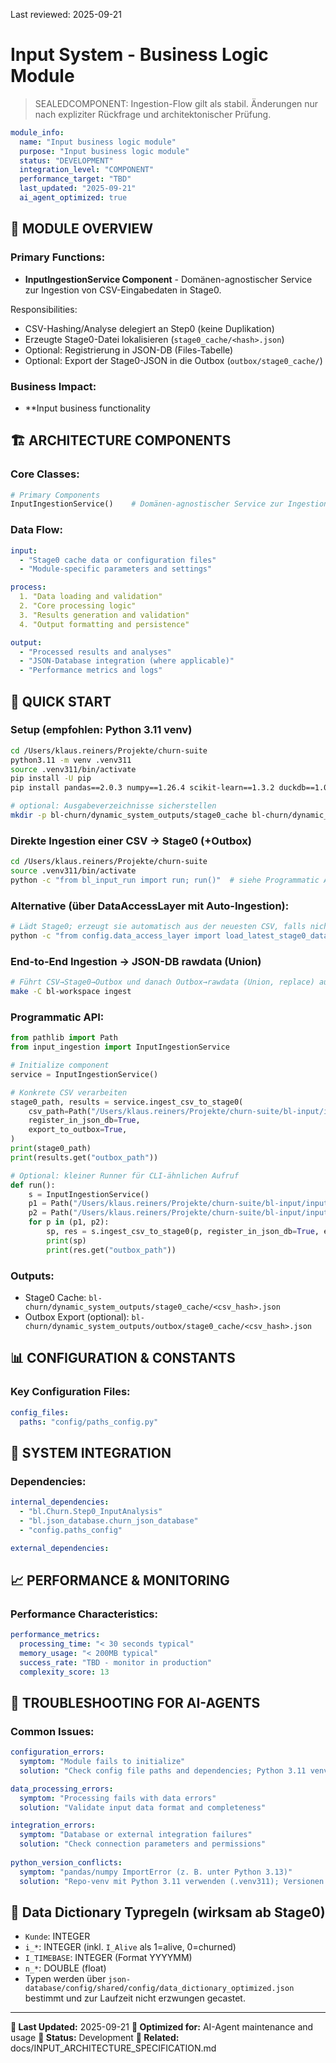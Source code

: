 Last reviewed: 2025-09-21

# Input System - Business Logic Module

> SEALEDCOMPONENT: Ingestion-Flow gilt als stabil. Änderungen nur nach expliziter Rückfrage und architektonischer Prüfung.

```yaml
module_info:
  name: "Input business logic module"
  purpose: "Input business logic module"
  status: "DEVELOPMENT"
  integration_level: "COMPONENT"
  performance_target: "TBD"
  last_updated: "2025-09-21"
  ai_agent_optimized: true
```

## 🎯 **MODULE OVERVIEW**

### **Primary Functions:**
- **InputIngestionService Component** - Domänen-agnostischer Service zur Ingestion von CSV-Eingabedaten in Stage0.

Responsibilities:
- CSV-Hashing/Analyse delegiert an Step0 (keine Duplikation)
- Erzeugte Stage0-Datei lokalisieren (`stage0_cache/<hash>.json`)
- Optional: Registrierung in JSON-DB (Files-Tabelle)
 - Optional: Export der Stage0-JSON in die Outbox (`outbox/stage0_cache/`)

### **Business Impact:**
- **Input business functionality

## 🏗️ **ARCHITECTURE COMPONENTS**

### **Core Classes:**
```python
# Primary Components
InputIngestionService()    # Domänen-agnostischer Service zur Ingestion von CSV-Eingabedaten in Stage0.
```

### **Data Flow:**
```yaml
input:
  - "Stage0 cache data or configuration files"
  - "Module-specific parameters and settings"

process:
  1. "Data loading and validation"
  2. "Core processing logic"
  3. "Results generation and validation"
  4. "Output formatting and persistence"

output:
  - "Processed results and analyses"
  - "JSON-Database integration (where applicable)"
  - "Performance metrics and logs"
```

## 🚀 **QUICK START**

### **Setup (empfohlen: Python 3.11 venv)**
```bash
cd /Users/klaus.reiners/Projekte/churn-suite
python3.11 -m venv .venv311
source .venv311/bin/activate
pip install -U pip
pip install pandas==2.0.3 numpy==1.26.4 scikit-learn==1.3.2 duckdb==1.0.0

# optional: Ausgabeverzeichnisse sicherstellen
mkdir -p bl-churn/dynamic_system_outputs/stage0_cache bl-churn/dynamic_system_outputs/outbox
```

### **Direkte Ingestion einer CSV → Stage0 (+Outbox)**
```bash
cd /Users/klaus.reiners/Projekte/churn-suite
source .venv311/bin/activate
python -c "from bl_input_run import run; run()"  # siehe Programmatic API unten
```

### **Alternative (über DataAccessLayer mit Auto-Ingestion):**
```bash
# Lädt Stage0; erzeugt sie automatisch aus der neuesten CSV, falls nicht vorhanden
python -c "from config.data_access_layer import load_latest_stage0_data; df=load_latest_stage0_data(); print(df.shape)"
```

### **End-to-End Ingestion → JSON-DB rawdata (Union)**
```bash
# Führt CSV→Stage0→Outbox und danach Outbox→rawdata (Union, replace) aus
make -C bl-workspace ingest
```

### **Programmatic API:**
```python
from pathlib import Path
from input_ingestion import InputIngestionService

# Initialize component
service = InputIngestionService()

# Konkrete CSV verarbeiten
stage0_path, results = service.ingest_csv_to_stage0(
    csv_path=Path("/Users/klaus.reiners/Projekte/churn-suite/bl-input/input_data/churn_Data_cleaned.csv"),
    register_in_json_db=True,
    export_to_outbox=True,
)
print(stage0_path)
print(results.get("outbox_path"))

# Optional: kleiner Runner für CLI-ähnlichen Aufruf
def run():
    s = InputIngestionService()
    p1 = Path("/Users/klaus.reiners/Projekte/churn-suite/bl-input/input_data/churn_Data_cleaned.csv")
    p2 = Path("/Users/klaus.reiners/Projekte/churn-suite/bl-input/input_data/ChurnData_20250831.csv")
    for p in (p1, p2):
        sp, res = s.ingest_csv_to_stage0(p, register_in_json_db=True, export_to_outbox=True)
        print(sp)
        print(res.get("outbox_path"))
```

### **Outputs:**
- Stage0 Cache: `bl-churn/dynamic_system_outputs/stage0_cache/<csv_hash>.json`
- Outbox Export (optional): `bl-churn/dynamic_system_outputs/outbox/stage0_cache/<csv_hash>.json`

## 📊 **CONFIGURATION & CONSTANTS**

### **Key Configuration Files:**
```yaml
config_files:
  paths: "config/paths_config.py"
```

## 🔗 **SYSTEM INTEGRATION**

### **Dependencies:**
```yaml
internal_dependencies:
  - "bl.Churn.Step0_InputAnalysis"
  - "bl.json_database.churn_json_database"
  - "config.paths_config"

external_dependencies:
```

## 📈 **PERFORMANCE & MONITORING**

### **Performance Characteristics:**
```yaml
performance_metrics:
  processing_time: "< 30 seconds typical"
  memory_usage: "< 200MB typical"
  success_rate: "TBD - monitor in production"
  complexity_score: 13
```

## 🔧 **TROUBLESHOOTING FOR AI-AGENTS**

### **Common Issues:**
```yaml
configuration_errors:
  symptom: "Module fails to initialize"
  solution: "Check config file paths and dependencies; Python 3.11 venv aktiv; Dependencies installiert"

data_processing_errors:
  symptom: "Processing fails with data errors"
  solution: "Validate input data format and completeness"

integration_errors:
  symptom: "Database or external integration failures"
  solution: "Check connection parameters and permissions"
  
python_version_conflicts:
  symptom: "pandas/numpy ImportError (z. B. unter Python 3.13)"
  solution: "Repo-venv mit Python 3.11 verwenden (.venv311); Versionen: pandas 2.0.3, numpy 1.26.4, scikit-learn 1.3.2"
```

## 🧱 **Data Dictionary Typregeln (wirksam ab Stage0)**
- `Kunde`: INTEGER
- `i_*`: INTEGER (inkl. `I_Alive` als 1=alive, 0=churned)
- `I_TIMEBASE`: INTEGER (Format YYYYMM)
- `n_*`: DOUBLE (float)
- Typen werden über `json-database/config/shared/config/data_dictionary_optimized.json` bestimmt und zur Laufzeit nicht erzwungen gecastet.

---

**📅 Last Updated:** 2025-09-21
**🤖 Optimized for:** AI-Agent maintenance and usage
**🎯 Status:** Development
**🔗 Related:** docs/INPUT_ARCHITECTURE_SPECIFICATION.md